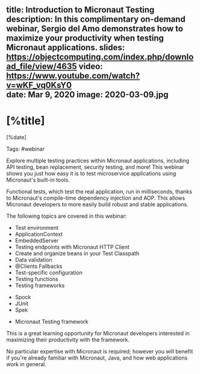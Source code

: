 title: Introduction to Micronaut Testing
description: In this complimentary on-demand webinar, Sergio del Amo demonstrates how to maximize your productivity when testing Micronaut applications.
slides: https://objectcomputing.com/index.php/download_file/view/4635
video: https://www.youtube.com/watch?v=wKF_vq0KsY0  
date: Mar 9, 2020
image: 2020-03-09.jpg
---

# [%title]

[%date] 

Tags: #webinar

Explore multiple testing practices within Micronaut applications, including API testing, bean replacement, security testing, and more! This webinar shows you just how easy it is to test microservice applications using Micronaut's built-in tools.

Functional tests, which test the real application, run in milliseconds, thanks to Micronaut's compile-time dependency injection and AOP. This allows Micronaut developers to more easily build robust and stable applications. 

The following topics are covered in this webinar:

- Test environment
- ApplicationContext
- EmbeddedServer
- Testing endpoints with Micronaut HTTP Client
- Create and organize beans in your Test Classpath
- Data validation
- @Clients Fallbacks
- Test-specific configuration
- Testing functions
- Testing frameworks
* Spock
* JUnit
* Spek
- Micronaut Testing framework

This is a great learning opportunity for Micronaut developers interested in maximizing their productivity with the framework.

No particular expertise with Micronaut is required; however you will benefit if you're already familiar with Micronaut, Java, and how web applications work in general.
